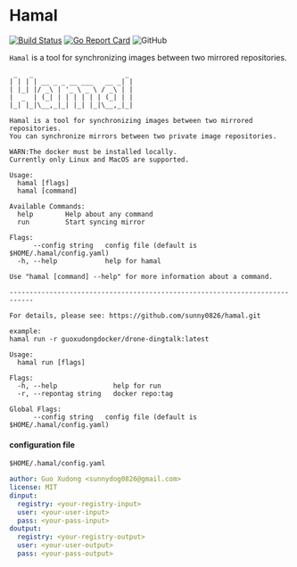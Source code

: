 # Hamal

[![Build Status](https://travis-ci.org/sunny0826/hamal.svg?branch=master)](https://travis-ci.org/sunny0826/hamal)
[![Go Report Card](https://goreportcard.com/badge/github.com/sunny0826/hamal)](https://goreportcard.com/report/github.com/sunny0826/hamal)
![GitHub](https://img.shields.io/github/license/sunny0826/hamal.svg)

`Hamal` is a tool for synchronizing images between two mirrored repositories.

```
 _   _                       _ 
| | | | __ _ _ __ ___   __ _| |
| |_| |/ _\ | '_ \ _ \ / _\ | |
|  _  | (_| | | | | | | (_| | |
|_| |_|\__,_|_| |_| |_|\__,_|_|

Hamal is a tool for synchronizing images between two mirrored repositories. 
You can synchronize mirrors between two private image repositories.

WARN:The docker must be installed locally.
Currently only Linux and MacOS are supported.

Usage:
  hamal [flags]
  hamal [command]

Available Commands:
  help        Help about any command
  run         Start syncing mirror

Flags:
      --config string   config file (default is $HOME/.hamal/config.yaml)
  -h, --help            help for hamal

Use "hamal [command] --help" for more information about a command.

----------------------------------------------------------------------------

For details, please see: https://github.com/sunny0826/hamal.git

example:
hamal run -r guoxudongdocker/drone-dingtalk:latest

Usage:
  hamal run [flags]

Flags:
  -h, --help              help for run
  -r, --repontag string   docker repo:tag

Global Flags:
      --config string   config file (default is $HOME/.hamal/config.yaml)
```

#### configuration file

`$HOME/.hamal/config.yaml`

```yaml
author: Guo Xudong <sunnydog0826@gmail.com>
license: MIT
dinput:
  registry: <your-registry-input>
  user: <your-user-input>
  pass: <your-pass-input>
doutput:
  registry: <your-registry-output>
  user: <your-user-output>
  pass: <your-pass-output>

```